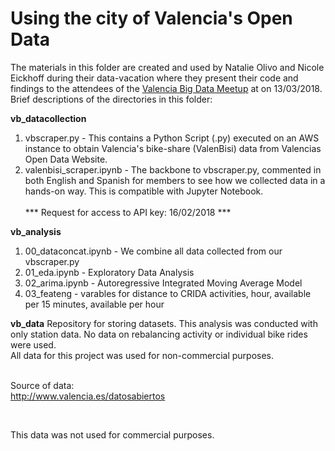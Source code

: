 # Using the city of Valencia's Open Data
The materials in this folder are created and used by Natalie Olivo and Nicole Eickhoff during their data-vacation where they present their code and findings to the attendees of the <a href = "https://www.meetup.com/Valencia-Data-Science/">Valencia Big Data Meetup</a> at on 13/03/2018.
Brief descriptions of the directories in this folder:

<b>vb_datacollection</b>
1. vbscraper.py - This contains a Python Script (.py) executed on an AWS instance to obtain Valencia's bike-share (ValenBisi) data from Valencias Open Data Website.
2. valenbisi_scraper.ipynb - The backbone to vbscraper.py, commented in both English and Spanish for members to see how we collected data in a hands-on way. This is compatible with Jupyter Notebook.<br><Br>
*** Request for access to API key: 16/02/2018 ***

<b>vb_analysis</b>
1. 00_dataconcat.ipynb - We combine all data collected from our vbscraper.py
2. 01_eda.ipynb - Exploratory Data Analysis
3. 02_arima.ipynb - Autoregressive Integrated Moving Average Model
4. 03_feateng - varables for distance to CRIDA activities, hour, available per 15 minutes, available per hour

<b>vb_data</b>
Repository for storing datasets.
This analysis was conducted with only station data. No data on rebalancing activity or individual bike rides were used.<br>
All data for this project was used for non-commercial purposes.

<p><br> Source of data: <br/> <a href="http://www.valencia.es/datosabiertos"> http://www.valencia.es/datosabiertos </a> <br> <p><br>

This data was not used for commercial purposes.
